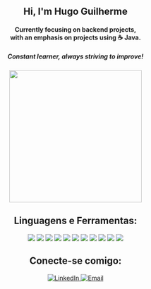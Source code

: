 <h2 align="center">Hi, I'm Hugo Guilherme</h2>

<h4 align="center">Currently focusing on backend projects,<br/>with an emphasis on projects using ☕ Java.</h4>

<h5 align="center">Constant learner, always striving to improve!</h5>

<p align="center">
  <a href="https://github.com/anuraghazra/github-readme-stats"> 
    <img src="https://github-readme-stats.vercel.app/api/top-langs/?username=HugoGuilherme&layout=compact&theme=gruvbox" style="max-width:100%;" width="300">
  </a>
</p>

<h2 align="center">Linguagens e Ferramentas:</h2>
<p align="center">
  <img src="https://img.icons8.com/color/48/000000/amazon-web-services.png"/> 
  <img src="https://img.icons8.com/color/48/000000/docker.png"/> 
  <img src="https://img.icons8.com/color/48/000000/jenkins.png"/> 
  <img src="https://img.icons8.com/color/48/000000/java-coffee-cup-logo.png"/> 
  <img src="https://img.icons8.com/color/48/000000/spring-logo.png"/> 
  <img src="https://img.icons8.com/color/48/000000/nodejs.png"/> 
  <img src="https://img.icons8.com/color/48/000000/express.png"/> 
  <img src="https://img.icons8.com/color/48/000000/nestjs.png"/> 
  <img src="https://img.icons8.com/color/48/000000/mongodb.png"/> 
  <img src="https://img.icons8.com/color/48/000000/mysql-logo.png"/> 
  <img src="https://img.icons8.com/color/48/000000/postgreesql.png"/> 
</p>

<h2 align="center">Conecte-se comigo:</h2>
<p align="center">
  <a href="https://www.linkedin.com/in/hugo-guilherme-costa">
    <img src="https://img.shields.io/badge/LinkedIn-000?style=for-the-badge&logo=linkedin&logoColor=blue" alt="LinkedIn"/>
  </a>
  <a href="mailto:hugo159357@gmail.com">
    <img src="https://img.shields.io/badge/Email-000?style=for-the-badge&logo=gmail&logoColor=red" alt="Email"/>
  </a>
</p>
